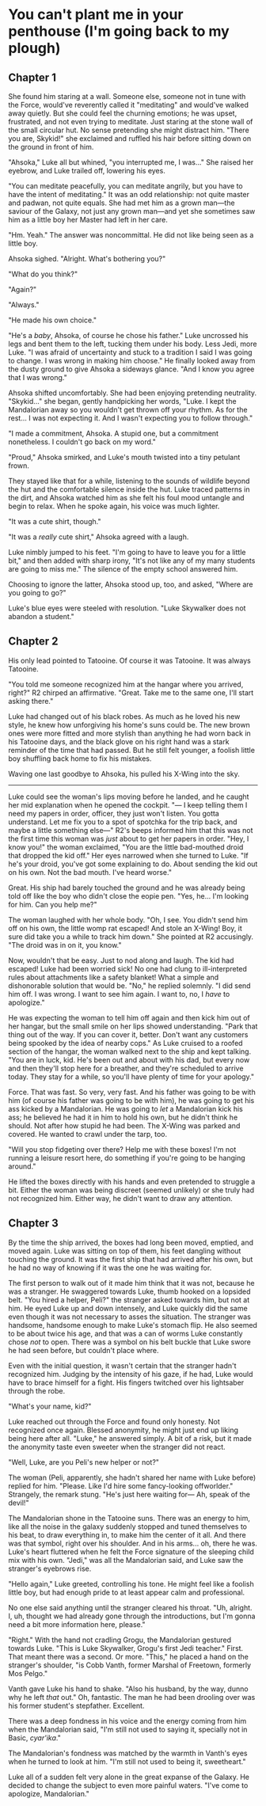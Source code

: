 # You can't plant me in your penthouse (I'm going back to my plough)
## Chapter 1
She found him staring at a wall. Someone else, someone not in tune with the Force, would've reverently called it "meditating" and would've walked away quietly. But she could feel the churning emotions; he was upset, frustrated, and not even trying to meditate. Just staring at the stone wall of the small circular hut. No sense pretending she might distract him. "There you are, Skykid!" she exclaimed and ruffled his hair before sitting down on the ground in front of him.

"Ahsoka," Luke all but whined, "you interrupted me, I was..." She raised her eyebrow, and Luke trailed off, lowering his eyes.

"You can meditate peacefully, you can meditate angrily, but you have to have the intent of meditating." It was an odd relationship: not quite master and padwan, not quite equals. She had met him as a grown man—the saviour of the Galaxy, not just any grown man—and yet she sometimes saw him as a little boy her Master had left in her care.

"Hm. Yeah." The answer was noncommittal. He did not like being seen as a little boy.

Ahsoka sighed. "Alright. What's bothering you?"

"What do you think?"

"Again?"

"Always."

"He made his own choice."

"He's a _baby_, Ahsoka, of course he chose his father." Luke uncrossed his legs and bent them to the left, tucking them under his body. Less Jedi, more Luke. "I was afraid of uncertainty and stuck to a tradition I said I was going to change. I was wrong in making him choose." He finally looked away from the dusty ground to give Ahsoka a sideways glance. "And I know you agree that I was wrong."

Ahsoka shifted uncomfortably. She had been enjoying pretending neutrality. "Skykid..." she began, gently handpicking her words, "Luke. I kept the Mandalorian away so you wouldn't get thrown off your rhythm. As for the rest... I was not expecting it. And I wasn't expecting you to follow through."

"I made a commitment, Ahsoka. A stupid one, but a commitment nonetheless. I couldn't go back on my word."

"Proud," Ahsoka smirked, and Luke's mouth twisted into a tiny petulant frown. 

They stayed like that for a while, listening to the sounds of wildlife beyond the hut and the comfortable silence inside the hut. Luke traced patterns in the dirt, and Ahsoka watched him as she felt his foul mood untangle and begin to relax. When he spoke again, his voice was much lighter.

"It was a cute shirt, though."

"It was a _really_ cute shirt," Ahsoka agreed with a laugh.

Luke nimbly jumped to his feet. "I'm going to have to leave you for a little bit," and then added with sharp irony, "It's not like any of my many students are going to miss me." The silence of the empty school answered him.

Choosing to ignore the latter, Ahsoka stood up, too, and asked, "Where are you going to go?"

Luke's blue eyes were steeled with resolution. "Luke Skywalker does not abandon a student."

## Chapter 2
His only lead pointed to Tatooine. Of course it was Tatooine. It was always Tatooine.

"You told me someone recognized him at the hangar where you arrived, right?" R2 chirped an affirmative. "Great. Take me to the same one, I'll start asking there." 

Luke had changed out of his black robes. As much as he loved his new style, he knew how unforgiving his home's suns could be. The new brown ones were more fitted and more stylish than anything he had worn back in his Tatooine days, and the black glove on his right hand was a stark reminder of the time that had passed. But he still felt younger, a foolish little boy shuffling back home to fix his mistakes.

Waving one last goodbye to Ahsoka, his pulled his X-Wing into the sky.

---

Luke could see the woman's lips moving before he landed, and he caught her mid explanation when he opened the cockpit. "— I keep telling them I need my papers in order, officer, they just won't listen. You gotta understand. Let me fix you to a spot of spotchka for the trip back, and maybe a little something else—" R2's beeps informed him that this was not the first time this woman was _just_ about to get her papers in order. "Hey, I know you!" the woman exclaimed, "You are the little bad-mouthed droid that dropped the kid off." Her eyes narrowed when she turned to Luke. "If he's your droid, you've got some explaining to do. About sending the kid out on his own. Not the bad mouth. I've heard worse."

Great. His ship had barely touched the ground and he was already being told off like the boy who didn't close the eopie pen. "Yes, he... I'm looking for him. Can you help me?"

The woman laughed with her whole body. "Oh, I see. You didn't send him off on his own, the little womp rat escaped! And stole an X-Wing! Boy, it sure did take you a while to track him down." She pointed at R2 accusingly. "The droid was in on it, you know."

Now, wouldn't that be easy. Just to nod along and laugh. The kid had escaped! Luke had been worried sick! No one had clung to ill-interpreted rules about attachments like a safety blanket! What a simple and dishonorable solution that would be. "No," he replied solemnly. "I did send him off. I was wrong. I want to see him again. I want to, no, I _have_ to apologize."

He was expecting the woman to tell him off again and then kick him out of her hangar, but the small smile on her lips showed understanding. "Park that thing out of the way. If you can cover it, better. Don't want any customers being spooked by the idea of nearby cops." As Luke cruised to a roofed section of the hangar, the woman walked next to the ship and kept talking. "You are in luck, kid. He's been out and about with his dad, but every now and then they'll stop here for a breather, and they're scheduled to arrive today. They stay for a while, so you'll have plenty of time for your apology."

Force. That was fast. So very, very fast. And his father was going to be with him (of course his father was going to be with him), he was going to get his ass kicked by a Mandalorian. He was going to _let_ a Mandalorian kick his ass; he believed he had it in him to hold his own, but he didn't think he should. Not after how stupid he had been. The X-Wing was parked and covered. He wanted to crawl under the tarp, too.

"Will you stop fidgeting over there? Help me with these boxes! I'm not running a leisure resort here, do something if you're going to be hanging around."

He lifted the boxes directly with his hands and even pretended to struggle a bit. Either the woman was being discreet (seemed unlikely) or she truly had not recognized him. Either way, he didn't want to draw any attention. 

## Chapter 3
By the time the ship arrived, the boxes had long been moved, emptied, and moved again. Luke was sitting on top of them, his feet dangling without touching the ground. It was the first ship that had arrived after his own, but he had no way of knowing if it was the one he was waiting for.

The first person to walk out of it made him think that it was not, because he was a stranger. He swaggered towards Luke, thumb hooked on a lopsided belt. "You hired a helper, Peli?" the stranger asked towards him, but not at him. He eyed Luke up and down intensely, and Luke quickly did the same even though it was not necessary to asses the situation. The stranger was handsome, handsome enough to make Luke's stomach flip. He also seemed to be about twice his age, and that was a can of worms Luke constantly chose _not_ to open. There was a symbol on his belt buckle that Luke swore he had seen before, but couldn't place where. 

Even with the initial question, it wasn't certain that the stranger hadn't recognized him. Judging by the intensity of his gaze, if he had, Luke would have to brace himself for a fight. His fingers twitched over his lightsaber through the robe. 

"What's your name, kid?"

Luke reached out through the Force and found only honesty. Not recognized once again. Blessed anonymity, he might just end up liking being here after all. "Luke," he answered simply. A bit of a risk, but it made the anonymity taste even sweeter when the stranger did not react.

"Well, Luke, are you Peli's new helper or not?"

The woman (Peli, apparently, she hadn't shared her name with Luke before) replied for him. "Please. Like I'd hire some fancy-looking offworlder." Strangely, the remark stung. "He's just here waiting for— Ah, speak of the devil!"

The Mandalorian shone in the Tatooine suns. There was an energy to him, like all the noise in the galaxy suddenly stopped and tuned themselves to his beat, to draw everything in, to make him the center of it all. And there was that symbol, right over his shoulder. And in his arms... oh, there he was. Luke's heart fluttered when he felt the Force signature of the sleeping child mix with his own. "Jedi," was all the Mandalorian said, and Luke saw the stranger's eyebrows rise.

"Hello again," Luke greeted, controlling his tone. He might feel like a foolish little boy, but had enough pride to at least appear calm and professional. 

No one else said anything until the stranger cleared his throat. "Uh, alright. I, uh, thought we had already gone through the introductions, but I'm gonna need a bit more information here, please."

"Right." With the hand not cradling Grogu, the Mandalorian gestured towards Luke. "This is Luke Skywalker, Grogu's first Jedi teacher." First. That meant there was a second. Or more. "This," he placed a hand on the stranger's shoulder, "is Cobb Vanth, former Marshal of Freetown, formerly Mos Pelgo."

Vanth gave Luke his hand to shake. "Also his husband, by the way, dunno why he left _that_ out." Oh, fantastic. The man he had been drooling over was his former student's stepfather. Excellent. 

There was a deep fondness in his voice and the energy coming from him when the Mandalorian said, "I'm still not used to saying it, specially not in Basic, _cyar'ika_."

The Mandalorian's fondness was matched by the warmth in Vanth's eyes when he turned to look at him. "I'm still not used to being it, sweetheart."

Luke all of a sudden felt very alone in the great expanse of the Galaxy. He decided to change the subject to even more painful waters. "I've come to apologize, Mandalorian."